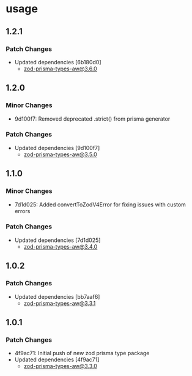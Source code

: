 # usage

## 1.2.1

### Patch Changes

- Updated dependencies [6b180d0]
  - zod-prisma-types-aw@3.6.0

## 1.2.0

### Minor Changes

- 9d100f7: Removed deprecated .strict() from prisma generator

### Patch Changes

- Updated dependencies [9d100f7]
  - zod-prisma-types-aw@3.5.0

## 1.1.0

### Minor Changes

- 7d1d025: Added convertToZodV4Error for fixing issues with custom errors

### Patch Changes

- Updated dependencies [7d1d025]
  - zod-prisma-types-aw@3.4.0

## 1.0.2

### Patch Changes

- Updated dependencies [bb7aaf6]
  - zod-prisma-types-aw@3.3.1

## 1.0.1

### Patch Changes

- 4f9ac71: Initial push of new zod prisma type package
- Updated dependencies [4f9ac71]
  - zod-prisma-types-aw@3.3.0
